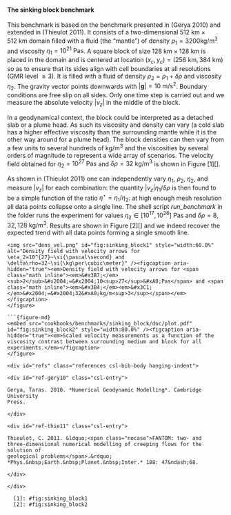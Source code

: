 #### The sinking block benchmark

This benchmark is based on the benchmark presented in (Gerya 2010) and
extended in (Thieulot 2011). It consists of a two-dimensional
$512~\si{\km}\times 512~\si{\km}$ domain filled with a fluid (the
&ldquo;mantle&rdquo;) of density $\rho_1=3200\si{\kg\per\cubic\meter}$ and
viscosity $\eta_1=10^{21}~\si{\pascal\second}$. A square block of size
$128~\si{\km}\times 128~\si{\km}$ is placed in the domain and is centered at
location $(x_c,y_c)=(256~\si{\km},384~\si{\km})$ so as to ensure that its
sides align with cell boundaries at all resolutions (GMR level $\geq 3$). It
is filled with a fluid of density $\rho_2=\rho_1+\delta \rho$ and viscosity
$\eta_2$. The gravity vector points downwards with
$|\boldsymbol{g}|=10~\si{\meter\per\square\second}$. Boundary conditions are
free slip on all sides. Only one time step is carried out and we measure the
absolute velocity $|v_z|$ in the middle of the block.

In a geodynamical context, the block could be interpreted as a detached slab
or a plume head. As such its viscosity and density can vary (a cold slab has a
higher effective viscosity than the surrounding mantle while it is the other
way around for a plume head). The block densities can then vary from a few
units to several hundreds of $\si{\kg\per\cubic\meter}$ and the viscosities by
several orders of magnitude to represent a wide array of scenarios. The
velocity field obtained for $\eta_2=10^{27}~\si{\pascal\second}$ and
$\delta\rho=32~\si{\kg\per\cubic\meter}$ is shown in Figure&nbsp;[1][].

As shown in (Thieulot 2011) one can independently vary $\eta_1$, $\rho_2$,
$\eta_2$, and measure $|v_z|$ for each combination: the quantity
$|v_z| \eta_1/\delta\rho$ is then found to be a simple function of the ratio
$\eta^\star=\eta_1/\eta_2$: at high enough mesh resolution all data points
collapse onto a single line. The shell script *run_benchmark* in the folder
runs the experiment for values
$\eta_2\in [10^{17},10^{26}]~\si{\pascal\second}$ and
$\delta\rho=8,32,128~\si{\kg\per\cubic\meter}$. Results are shown in
Figure&nbsp;[2][] and we indeed recover the expected trend with all data
points forming a single smooth line.

```{figure-md}
<img src="dens_vel.png" id="fig:sinking_block1" style="width:60.0%" alt="Density field with velocity arrows for \eta_2=10^{27}~\si{\pascal\second} and \delta\rho=32~\si{\kg\per\cubic\meter}" /><figcaption aria-hidden="true"><em>Density field with velocity arrows for <span class="math inline"><em>&#x3B7;</em><sub>2</sub>&#x2004;=&#x2004;10<sup>27</sup>&#xA0;Pas</span> and <span class="math inline"><em>&#x3B4;</em><em>&#x3C1;</em>&#x2004;=&#x2004;32&#xA0;kg/m<sup>3</sup></span></em></figcaption>
</figure>

```{figure-md}
<embed src="cookbooks/benchmarks/sinking_block/doc/plot.pdf" id="fig:sinking_block2" style="width:80.0%" /><figcaption aria-hidden="true"><em>Scaled velocity measurements as a function of the viscosity contrast between surrounding medium and block for all experiments.</em></figcaption>
</figure>

<div id="refs" class="references csl-bib-body hanging-indent">

<div id="ref-gery10" class="csl-entry">

Gerya, Taras. 2010. *Numerical Geodynamic Modelling*. Cambridge University
Press.

</div>

<div id="ref-thie11" class="csl-entry">

Thieulot, C. 2011. &ldquo;<span class="nocase">FANTOM: two- and
three-dimensional numerical modelling of creeping flows for the solution of
geological problems</span>.&rdquo;
*Phys.&nbsp;Earth.&nbsp;Planet.&nbsp;Inter.* 188: 47&ndash;68.

</div>

</div>

  [1]: #fig:sinking_block1
  [2]: #fig:sinking_block2
